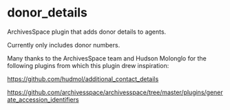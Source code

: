 # donor_details
ArchivesSpace plugin that adds donor details to agents. 

Currently only includes donor numbers.

Many thanks to the ArchivesSpace team and Hudson Molonglo for the following plugins from which this plugin drew inspiration:

https://github.com/hudmol/additional_contact_details

https://github.com/archivesspace/archivesspace/tree/master/plugins/generate_accession_identifiers
